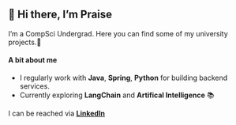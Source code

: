 ## 👋 Hi there, I’m Praise

I’m a CompSci Undergrad. Here you can find some of my university projects.🙌

#### A bit about me 
- I regularly work with **Java**, **Spring**, **Python** for building backend services.
- Currently exploring **LangChain** and **Artifical Intelligence** 📚

I can be reached via
[**LinkedIn**](https://www.linkedin.com/in/praise-uadiale/)
<!---
PraiseUadiale/PraiseUadiale is a ✨ special ✨ repository because its `README.md` (this file) appears on your GitHub profile.
You can click the Preview link to take a look at your changes.
--->
